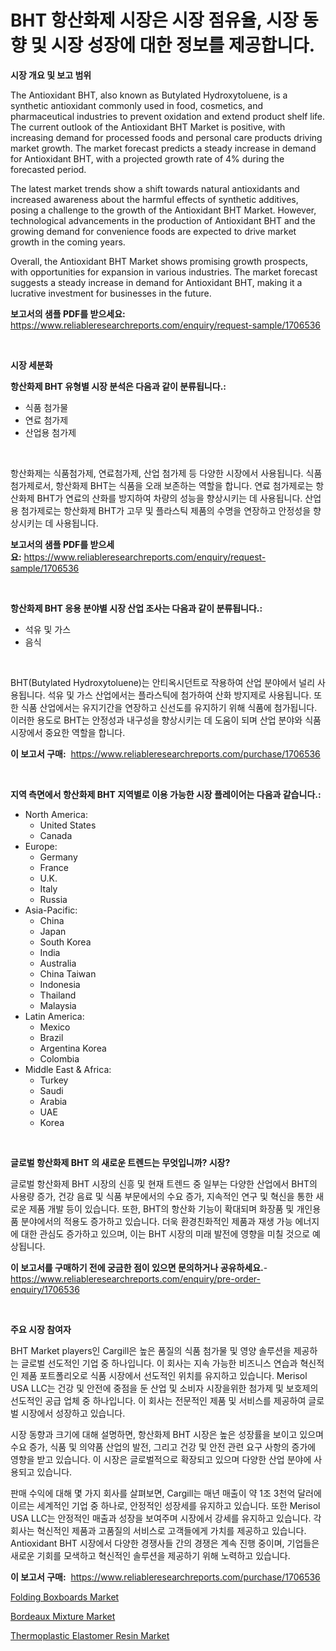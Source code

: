 <p><h1>BHT 항산화제 시장은 시장 점유율, 시장 동향 및 시장 성장에 대한 정보를 제공합니다.</h1></p><p><strong>시장 개요 및 보고 범위</strong></p>
<p><p>The Antioxidant BHT, also known as Butylated Hydroxytoluene, is a synthetic antioxidant commonly used in food, cosmetics, and pharmaceutical industries to prevent oxidation and extend product shelf life. The current outlook of the Antioxidant BHT Market is positive, with increasing demand for processed foods and personal care products driving market growth. The market forecast predicts a steady increase in demand for Antioxidant BHT, with a projected growth rate of 4% during the forecasted period.</p><p>The latest market trends show a shift towards natural antioxidants and increased awareness about the harmful effects of synthetic additives, posing a challenge to the growth of the Antioxidant BHT Market. However, technological advancements in the production of Antioxidant BHT and the growing demand for convenience foods are expected to drive market growth in the coming years.</p><p>Overall, the Antioxidant BHT Market shows promising growth prospects, with opportunities for expansion in various industries. The market forecast suggests a steady increase in demand for Antioxidant BHT, making it a lucrative investment for businesses in the future.</p></p>
<p><strong>보고서의 샘플 PDF를 받으세요:</strong> <a href="https://www.reliableresearchreports.com/enquiry/request-sample/1706536">https://www.reliableresearchreports.com/enquiry/request-sample/1706536</a></p>
<p>&nbsp;</p>
<p><strong>시장 세분화</strong></p>
<p><strong>항산화제 BHT 유형별 시장 분석은 다음과 같이 분류됩니다.:</strong></p>
<p><ul><li>식품 첨가물</li><li>연료 첨가제</li><li>산업용 첨가제</li></ul></p>
<p>&nbsp;</p>
<p><p>항산화제는 식품첨가제, 연료첨가제, 산업 첨가제 등 다양한 시장에서 사용됩니다. 식품 첨가제로서, 항산화제 BHT는 식품을 오래 보존하는 역할을 합니다. 연료 첨가제로는 항산화제 BHT가 연료의 산화를 방지하여 차량의 성능을 향상시키는 데 사용됩니다. 산업용 첨가제로는 항산화제 BHT가 고무 및 플라스틱 제품의 수명을 연장하고 안정성을 향상시키는 데 사용됩니다.</p></p>
<p><strong>보고서의 샘플 PDF를 받으세요:</strong>&nbsp;<a href="https://www.reliableresearchreports.com/enquiry/request-sample/1706536">https://www.reliableresearchreports.com/enquiry/request-sample/1706536</a></p>
<p>&nbsp;</p>
<p><strong> 항산화제 BHT 응용 분야별 시장 산업 조사는 다음과 같이 분류됩니다.:</strong></p>
<p><ul><li>석유 및 가스</li><li>음식</li></ul></p>
<p>&nbsp;</p>
<p><p>BHT(Butylated Hydroxytoluene)는 안티옥시던트로 작용하여 산업 분야에서 널리 사용됩니다. 석유 및 가스 산업에서는 플라스틱에 첨가하여 산화 방지제로 사용됩니다. 또한 식품 산업에서는 유지기간을 연장하고 신선도를 유지하기 위해 식품에 첨가됩니다. 이러한 용도로 BHT는 안정성과 내구성을 향상시키는 데 도움이 되며 산업 분야와 식품 시장에서 중요한 역할을 합니다.</p></p>
<p><strong>이 보고서 구매:</strong>&nbsp; <a href="https://www.reliableresearchreports.com/purchase/1706536">https://www.reliableresearchreports.com/purchase/1706536</a></p>
<p>&nbsp;</p>
<p><strong>지역 측면에서 항산화제 BHT 지역별로 이용 가능한 시장 플레이어는 다음과 같습니다.:</strong></p>
<p><ul>
    <li>
        North America:
        <ul>
            <li>United States</li>
            <li>Canada</li>
        </ul>
    </li>
    <li>
        Europe:
        <ul>
            <li>Germany</li>
            <li>France</li>
            <li>U.K.</li>
            <li>Italy</li>
            <li>Russia</li>
        </ul>
    </li>
    <li>
        Asia-Pacific:
        <ul>
            <li>China</li>
            <li>Japan</li>
            <li>South Korea</li>
            <li>India</li>
            <li>Australia</li>
            <li>China Taiwan</li>
            <li>Indonesia</li>
            <li>Thailand</li>
            <li>Malaysia</li>
        </ul>
    </li>
    <li>
        Latin America:
        <ul>
            <li>Mexico</li>
            <li>Brazil</li>
            <li>Argentina Korea</li>
            <li>Colombia</li>
        </ul>
    </li>
    <li>
        Middle East & Africa:
        <ul>
            <li>Turkey</li>
            <li>Saudi</li>
            <li>Arabia</li>
            <li>UAE</li>
            <li>Korea</li>
        </ul>
    </li>
    </ul></p>
<p>&nbsp;</p>
<p><strong>글로벌 항산화제 BHT 의 새로운 트렌드는 무엇입니까? 시장?</strong></p>
<p><p>글로벌 항산화제 BHT 시장의 신흥 및 현재 트렌드 중 일부는 다양한 산업에서 BHT의 사용량 증가, 건강 음료 및 식품 부문에서의 수요 증가, 지속적인 연구 및 혁신을 통한 새로운 제품 개발 등이 있습니다. 또한, BHT의 항산화 기능이 확대되며 화장품 및 개인용품 분야에서의 적용도 증가하고 있습니다. 더욱 환경친화적인 제품과 재생 가능 에너지에 대한 관심도 증가하고 있으며, 이는 BHT 시장의 미래 발전에 영향을 미칠 것으로 예상됩니다.</p></p>
<p><strong>이 보고서를 구매하기 전에 궁금한 점이 있으면 문의하거나 공유하세요.</strong>- <a href="https://www.reliableresearchreports.com/enquiry/pre-order-enquiry/1706536">https://www.reliableresearchreports.com/enquiry/pre-order-enquiry/1706536</a></p>
<p>&nbsp;</p>
<p><strong>주요 시장 참여자</strong></p>
<p><p>BHT Market players인 Cargill은 높은 품질의 식품 첨가물 및 영양 솔루션을 제공하는 글로벌 선도적인 기업 중 하나입니다. 이 회사는 지속 가능한 비즈니스 연습과 혁신적인 제품 포트폴리오로 식품 시장에서 선도적인 위치를 유지하고 있습니다. Merisol USA LLC는 건강 및 안전에 중점을 둔 산업 및 소비자 시장을위한 첨가제 및 보호제의 선도적인 공급 업체 중 하나입니다. 이 회사는 전문적인 제품 및 서비스를 제공하여 글로벌 시장에서 성장하고 있습니다.</p><p>시장 동향과 크기에 대해 설명하면, 항산화제 BHT 시장은 높은 성장률을 보이고 있으며 수요 증가, 식품 및 의약품 산업의 발전, 그리고 건강 및 안전 관련 요구 사항의 증가에 영향을 받고 있습니다. 이 시장은 글로벌적으로 확장되고 있으며 다양한 산업 분야에 사용되고 있습니다.</p><p>판매 수익에 대해 몇 가지 회사를 살펴보면, Cargill는 매년 매출이 약 1조 3천억 달러에 이르는 세계적인 기업 중 하나로, 안정적인 성장세를 유지하고 있습니다. 또한 Merisol USA LLC는 안정적인 매출과 성장을 보여주며 시장에서 강세를 유지하고 있습니다. 각 회사는 혁신적인 제품과 고품질의 서비스로 고객들에게 가치를 제공하고 있습니다. Antioxidant BHT 시장에서 다양한 경쟁사들 간의 경쟁은 계속 진행 중이며, 기업들은 새로운 기회를 모색하고 혁신적인 솔루션을 제공하기 위해 노력하고 있습니다.</p></p>
<p><strong>이 보고서 구매:</strong>&nbsp;&nbsp;<a href="https://www.reliableresearchreports.com/purchase/1706536">https://www.reliableresearchreports.com/purchase/1706536</a></p>
<p><p><a href="https://github.com/bobicer/Market-Research-Report-List-2/blob/main/folding-boxboards-market.md">Folding Boxboards Market</a></p><p><a href="https://github.com/seekum/Market-Research-Report-List-1/blob/main/bordeaux-mixture-market.md">Bordeaux Mixture Market</a></p><p><a href="https://github.com/timeliteaut/Market-Research-Report-List-1/blob/main/thermoplastic-elastomer-resin-market.md">Thermoplastic Elastomer Resin Market</a></p></p>

